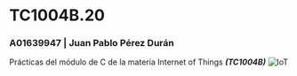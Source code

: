 # TC1004B.20
### A01639947 | Juan Pablo Pérez Durán
Prácticas del módulo de C de la materia Internet of Things ***(TC1004B)***
![IoT](https://bitcoin.es/wp-content//uploads/2019/04/internet_of_things_iot.jpg)
